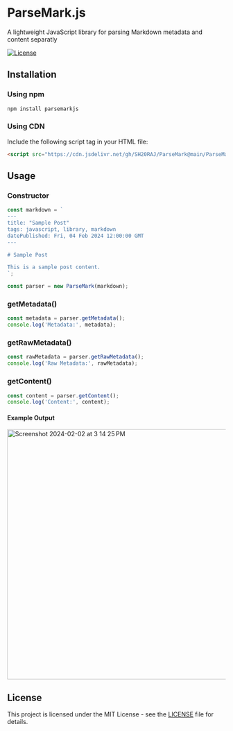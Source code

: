 
<!-- Add a title, description, and badges if needed -->
# ParseMark.js

A lightweight JavaScript library for parsing Markdown metadata and content separatly

[![License](https://img.shields.io/badge/license-MIT-blue.svg)](https://opensource.org/licenses/MIT)

## Installation

### Using npm

```bash
npm install parsemarkjs
```

### Using CDN

Include the following script tag in your HTML file:

```html
<script src="https://cdn.jsdelivr.net/gh/SH20RAJ/ParseMark@main/ParseMark.js"></script>
```

## Usage

### Constructor

```javascript
const markdown = `
---
title: "Sample Post"
tags: javascript, library, markdown
datePublished: Fri, 04 Feb 2024 12:00:00 GMT
---

# Sample Post

This is a sample post content.
`;

const parser = new ParseMark(markdown);
```

### getMetadata()

```javascript
const metadata = parser.getMetadata();
console.log('Metadata:', metadata);
```

### getRawMetadata()

```javascript
const rawMetadata = parser.getRawMetadata();
console.log('Raw Metadata:', rawMetadata);
```

### getContent()

```javascript
const content = parser.getContent();
console.log('Content:', content);
```

#### Example Output

<img width="577" alt="Screenshot 2024-02-02 at 3 14 25 PM" src="https://github.com/SH20RAJ/ParseMark/assets/66713844/d1b845b1-2ae7-4d07-89ad-b60006e22165">


## License

This project is licensed under the MIT License - see the [LICENSE](LICENSE) file for details.

